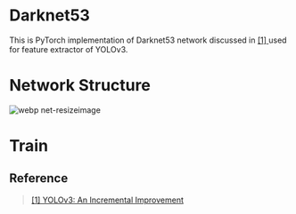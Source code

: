 # Darknet53

This is PyTorch implementation of Darknet53 network discussed in [ [1] ](https://pjreddie.com/media/files/papers/YOLOv3.pdf) used for feature extractor of YOLOv3.

# Network Structure

![webp net-resizeimage](https://user-images.githubusercontent.com/35001605/53088407-f83c5180-354c-11e9-897b-02eb7c3bd790.png)

# Train

## Reference
>[ [1] YOLOv3: An Incremental Improvement ](https://pjreddie.com/media/files/papers/YOLOv3.pdf)
